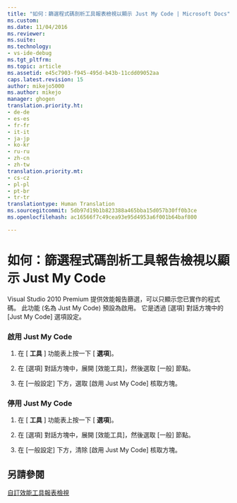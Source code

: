 ```yaml
---
title: "如何：篩選程式碼剖析工具報表檢視以顯示 Just My Code | Microsoft Docs"
ms.custom: 
ms.date: 11/04/2016
ms.reviewer: 
ms.suite: 
ms.technology:
- vs-ide-debug
ms.tgt_pltfrm: 
ms.topic: article
ms.assetid: e45c7903-f945-495d-b43b-11cdd09052aa
caps.latest.revision: 15
author: mikejo5000
ms.author: mikejo
manager: ghogen
translation.priority.ht:
- de-de
- es-es
- fr-fr
- it-it
- ja-jp
- ko-kr
- ru-ru
- zh-cn
- zh-tw
translation.priority.mt:
- cs-cz
- pl-pl
- pt-br
- tr-tr
translationtype: Human Translation
ms.sourcegitcommit: 5db97d19b1b823388a465bba15d057b30ff0b3ce
ms.openlocfilehash: ac16566f7c49cea93e95d4953a6f001b64baf800

---
```

# <a name="how-to-filter-profiling-tools-report-views-to-display-just-my-code"></a>如何：篩選程式碼剖析工具報告檢視以顯示 Just My Code
Visual Studio 2010 Premium 提供效能報告篩選，可以只顯示您已實作的程式碼。 此功能 (名為 Just My Code) 預設為啟用。 它是透過 [選項] 對話方塊中的 [Just My Code] 選項設定。  
  
### <a name="to-enable-just-my-code"></a>啟用 Just My Code  
  
1.  在 [ **工具** ] 功能表上按一下 [ **選項**]。  
  
2.  在 [選項] 對話方塊中，展開 [效能工具]，然後選取 [一般] 節點。  
  
3.  在 [一般設定] 下方，選取 [啟用 Just My Code] 核取方塊。  
  
### <a name="to-disable-just-my-code"></a>停用 Just My Code  
  
1.  在 [ **工具** ] 功能表上按一下 [ **選項**]。  
  
2.  在 [選項] 對話方塊中，展開 [效能工具]，然後選取 [一般] 節點。  
  
3.  在 [一般設定] 下方，清除 [啟用 Just My Code] 核取方塊。  
  
## <a name="see-also"></a>另請參閱  
 [自訂效能工具報表檢視](../profiling/customizing-performance-tools-report-views.md)


<!--HONumber=Feb17_HO4-->


